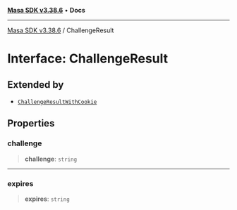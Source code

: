 [**Masa SDK v3.38.6**](../README.md) • **Docs**

***

[Masa SDK v3.38.6](../globals.md) / ChallengeResult

# Interface: ChallengeResult

## Extended by

- [`ChallengeResultWithCookie`](ChallengeResultWithCookie.md)

## Properties

### challenge

> **challenge**: `string`

***

### expires

> **expires**: `string`
